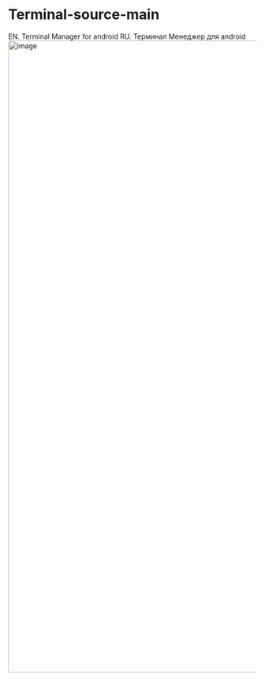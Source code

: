 # Terminal-source-main
EN. Terminal Manager for android RU. Терминал Менеджер для android
<img width="567" height="1280" alt="image" src="https://github.com/user-attachments/assets/0d5d15df-0988-4284-b996-65813be35439" />
